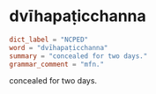 # dvīhapaṭicchanna

``` toml
dict_label = "NCPED"
word = "dvīhapaṭicchanna"
summary = "concealed for two days."
grammar_comment = "mfn."
```

concealed for two days.

